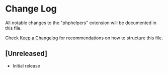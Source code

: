 # Change Log

All notable changes to the "phphelpers" extension will be documented in this file.

Check [Keep a Changelog](http://keepachangelog.com/) for recommendations on how to structure this file.

## [Unreleased]

- Initial release